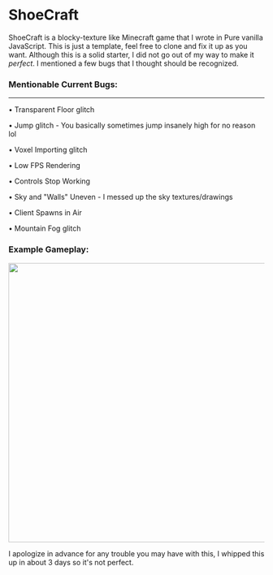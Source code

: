 # ShoeCraft
ShoeCraft is a blocky-texture like Minecraft game that I wrote in Pure vanilla JavaScript. This is just a template, feel free to clone and fix it up as you want. Although this is a solid starter, I did not go out of my way to make it *perfect*. I mentioned a few bugs that I thought should be recognized.

### Mentionable Current Bugs:
_____________________________

• Transparent Floor glitch

• Jump glitch - You basically sometimes jump insanely high for no reason lol

• Voxel Importing glitch

• Low FPS Rendering

• Controls Stop Working

• Sky and "Walls" Uneven - I messed up the sky textures/drawings

• Client Spawns in Air

• Mountain Fog glitch


### Example Gameplay:

<img src="https://github.com/sh0e/ShoeCraft/blob/master/Screenshot%202021-02-02%20at%202.53.53%20PM.png?raw=true" width="550"></img>


I apologize in advance for any trouble you may have with this, I whipped this up in about 3 days so it's not perfect.

